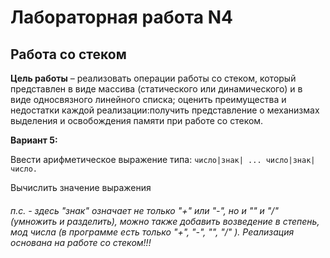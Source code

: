 # Лабораторная работа N4
## Работа со стеком

__Цель работы__ – реализовать  операции  работы  со  стеком,  который представлен в виде массива (статического или динамического) и в виде односвязного  линейного  списка;  оценить  преимущества  и  недостатки каждой реализации:получить представление о механизмах выделения и освобождения памяти при работе со стеком.


__Вариант 5:__

Ввести арифметическое выражение типа: 
``число|знак| ... число|знак| число.``

Вычислить значение выражения


###### п.с. - здесь "знак" означает не только "+" или "-", но и "*" и "/" (умножить и разделить), можно также добавить возведение в степень, мод числа (в программе есть только "+", "-", "*", "/" ). Реализация основана на работе со стеком!!!